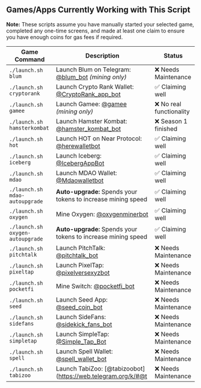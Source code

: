 ## Games/Apps Currently Working with This Script  

**Note:** These scripts assume you have manually started your selected game, completed any one-time screens, and made at least one claim to ensure you have enough coins for gas fees if required.  

| Game Command                        | Description                                                                                   | Status  |
|--------------------------------------|-----------------------------------------------------------------------------------------------|----------|
| `./launch.sh blum`                   | Launch Blum on Telegram: [@blum_bot](https://web.telegram.org/k/#@blum_bot) *(mining only)*  | ❌ Needs Maintenance  |
| `./launch.sh cryptorank`             | Launch Crypto Rank Wallet: [@CryptoRank_app_bot](https://web.telegram.org/k/#@CryptoRank_app_bot) | ✅ Claiming well  |
| `./launch.sh gamee`                  | Launch Gamee: [@gamee](https://t.me/gamee/start?startapp=ref_7254165458) *(mining only)*   | ❌ No real functionality  |
| `./launch.sh hamsterkombat`          | Launch Hamster Kombat: [@hamster_kombat_bot](https://web.telegram.org/k/#@hamster_kombat_bot) | ❌ Season 1 finished  |
| `./launch.sh hot`                    | Launch HOT on Near Protocol: [@herewalletbot](https://t.me/herewalletbot)                     | ✅ Claiming well  |
| `./launch.sh iceberg`                | Launch Iceberg: [@IcebergAppBot](https://web.telegram.org/k/#@IcebergAppBot)                   | ✅ Claiming well  |
| `./launch.sh mdao`                   | Launch MDAO Wallet: [@Mdaowalletbot](https://web.telegram.org/k/#@Mdaowalletbot)              | ✅ Claiming well  |
| `./launch.sh mdao-autoupgrade`       | **Auto-upgrade:** Spends your tokens to increase mining speed                                 | ✅ Claiming well  |
| `./launch.sh oxygen`                 | Mine Oxygen: [@oxygenminerbot](https://web.telegram.org/k/#@oxygenminerbot)                   | ✅ Claiming well  |
| `./launch.sh oxygen-autoupgrade`     | **Auto-upgrade:** Spends your tokens to increase mining speed                                 | ✅ Claiming well  |
| `./launch.sh pitchtalk`              | Launch PitchTalk: [@pitchtalk_bot](https://web.telegram.org/k/#@pitchtalk_bot)                | ❌ Needs Maintenance  |
| `./launch.sh pixeltap`               | Launch PixelTap: [@pixelversexyzbot](https://t.me/pixelversexyzbot?start=7254165458)         | ❌ Needs Maintenance  |
| `./launch.sh pocketfi`               | Mine Switch: [@pocketfi_bot](https://web.telegram.org/k/#@pocketfi_bot)                       | ❌ Needs Maintenance  |
| `./launch.sh seed`                   | Launch Seed App: [@seed_coin_bot](https://web.telegram.org/k/#@seed_coin_bot)                 | ❌ Needs Maintenance  |
| `./launch.sh sidefans`               | Launch SideFans: [@sidekick_fans_bot](https://web.telegram.org/k/#@sidekick_fans_bot)        | ❌ Needs Maintenance  |
| `./launch.sh simpletap`              | Launch SimpleTap: [@Simple_Tap_Bot](https://t.me/Simple_Tap_Bot/app?startapp=1719999344321)  | ❌ Needs Maintenance  |
| `./launch.sh spell`                  | Launch Spell Wallet: [@spell_wallet_bot](https://web.telegram.org/k/#@spell_wallet_bot)      | ❌ Needs Maintenance  |
| `./launch.sh tabizoo`                | Launch TabiZoo: [@tabizoobot](https://web.telegram.org/k/#@t                                  | ❌ Needs Maintenance  |
